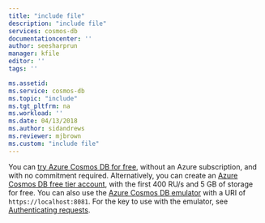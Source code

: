 ```yaml
---
title: "include file"
description: "include file"
services: cosmos-db
documentationcenter: ''
author: seesharprun
manager: kfile
editor: ''
tags: ''

ms.assetid:
ms.service: cosmos-db
ms.topic: "include"
ms.tgt_pltfrm: na
ms.workload: ''
ms.date: 04/13/2018
ms.author: sidandrews
ms.reviewer: mjbrown
ms.custom: "include file"
---
```


You can [try Azure Cosmos DB for free](/azure/cosmos-db/try-free), without an Azure subscription, and with no commitment required. Alternatively, you can create an [Azure Cosmos DB free tier account](../optimize-dev-test.md#azure-cosmos-db-free-tier), with the first 400 RU/s and 5 GB of storage for free. You can also use the [Azure Cosmos DB emulator](../local-emulator.md) with a URI of `https://localhost:8081`. For the key to use with the emulator, see [Authenticating requests](../local-emulator.md#authenticate-requests).